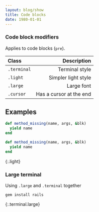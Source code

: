 ```yaml
---
layout: blog/show
title: Code blocks
date: 1980-01-01
---
```


### Code block modifiers
Applies to code blocks (`pre`).

| Class | Description |
|:-----|-----:|
| `.terminal` | Terminal style |
| `.light` | Simpler light style |
| `.large` | Large font |
| `.cursor` | Has a cursor at the end |

## Examples

```ruby
def method_missing(name, args, &blk)
  yield name
end
```

```ruby
def method_missing(name, args, &blk)
  yield name
end
```
{:.light}

### Large terminal
Using `.large` and `.terminal` together

```
gem install rails
```
{:.terminal.large}

